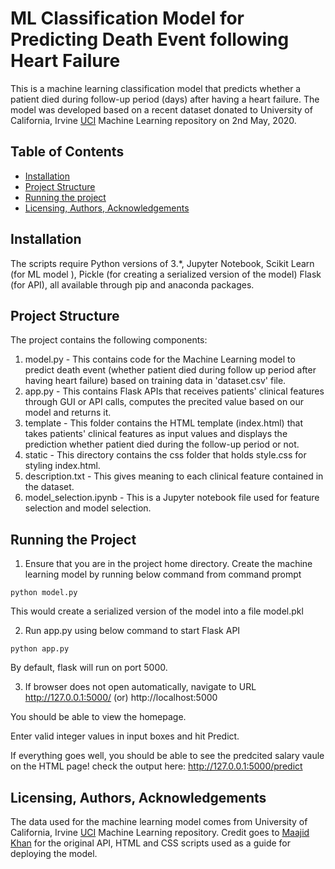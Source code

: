 # ML Classification Model for Predicting Death Event following Heart Failure

This is a machine learning classification model that predicts whether a patient died during follow-up period (days) after having a heart failure. The model was developed based on a recent dataset donated to University of California, Irvine [UCI](https://archive.ics.uci.edu/ml/datasets/Heart+failure+clinical+records) Machine Learning repository on 2nd May, 2020.

## Table of Contents
* [Installation](#Installation)
* [Project Structure](#Structure)
* [Running the project](#Running)
* [Licensing, Authors, Acknowledgements](#Licensing)

## Installation <a name="Installation"></a>
The scripts require Python versions of 3.*, Jupyter Notebook, Scikit Learn (for ML model ), Pickle (for creating a serialized version of the model) Flask (for API), all available through pip and anaconda packages.

## Project Structure <a name="Structure"></a>
The project contains the following components:
1. model.py - This contains code for the Machine Learning model to predict death event (whether patient died during follow up period after having heart failure) based on training data in 'dataset.csv' file.
2. app.py - This contains Flask APIs that receives patients' clinical features through GUI or API calls, computes the precited value based on our model and returns it.
3. template - This folder contains the HTML template (index.html) that takes patients' clinical features as input values and displays the prediction whether patient died during the follow-up period or not.
4. static - This directory contains the css folder that holds style.css for styling index.html.
5. description.txt - This gives meaning to each clinical feature contained in the dataset.
6. model_selection.ipynb - This is a Jupyter notebook file used for feature selection and model selection.

## Running the Project <a name="Running"></a>
1. Ensure that you are in the project home directory. Create the machine learning model by running below command from command prompt
```
python model.py
```
This would create a serialized version of the model into a file model.pkl

2. Run app.py using below command to start Flask API
```
python app.py
```
By default, flask will run on port 5000.

3. If browser does not open automatically, navigate to URL http://127.0.0.1:5000/ (or) http://localhost:5000

You should be able to view the homepage.

Enter valid integer values in input boxes and hit Predict.

If everything goes well, you should  be able to see the predcited salary vaule on the HTML page!
check the output here: http://127.0.0.1:5000/predict

## Licensing, Authors, Acknowledgements <a name="Licensing"></a>
The data used for the machine learning model comes from University of California, Irvine [UCI](https://archive.ics.uci.edu/ml/datasets/Heart+failure+clinical+records) Machine Learning repository. Credit goes to [Maajid Khan](https://github.com/MaajidKhan/DeployMLModel-Flask) for the original API, HTML and CSS scripts used as a guide for deploying the model.
